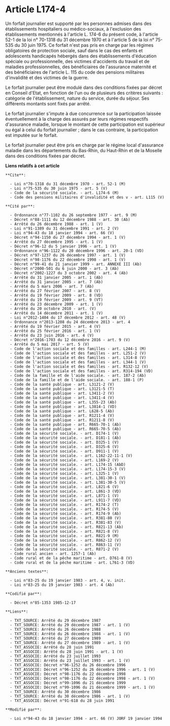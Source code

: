 # Article L174-4

Un forfait journalier est supporté par les personnes admises dans des établissements hospitaliers ou médico-sociaux, à
l'exclusion des établissements mentionnés à l'article L. 174-6 du présent code, à l'article 52-1 de la loi n° 70-1318 du 31
décembre 1970 et à l'article 5 de la loi n° 75-535 du 30 juin 1975. Ce forfait n'est pas pris en charge par les régimes
obligatoires de protection sociale, sauf dans le cas des enfants et adolescents handicapés hébergés dans des établissements
d'éducation spéciale ou professionnelle, des victimes d'accidents du travail et de maladies professionnelles, des
bénéficiaires de l'assurance maternité et des bénéficiaires de l'article L. 115 du code des pensions militaires d'invalidité
et des victimes de la guerre. 

Le forfait journalier peut être modulé dans des conditions fixées par décret en Conseil d'Etat, en fonction de l'un ou de
plusieurs des critères suivants : catégorie de l'établissement, nature du service, durée du séjour. Ses différents montants
sont fixés par arrêté.

Le forfait journalier s'impute à due concurrence sur la participation laissée éventuellement à la charge des assurés par
leurs régimes respectifs d'assurance maladie, lorsque le montant de cette participation est supérieur ou égal à celui du
forfait journalier ; dans le cas contraire, la participation est imputée sur le forfait. 

Le forfait journalier peut être pris en charge par le régime local d'assurance maladie dans les départements du Bas-Rhin, du
Haut-Rhin et de la Moselle dans des conditions fixées par décret.

**Liens relatifs à cet article**

	**Cite**:

	  - Loi n°70-1318 du 31 décembre 1970 - art. 52-1 (M)
	  - Loi n°75-535 du 30 juin 1975 - art. 5 (V)
	  - Code de la sécurité sociale. - art. L174-6 (M)
	  - Code des pensions militaires d'invalidité et des v - art. L115 (V)

	**Cité par**:

	  - Ordonnance n°77-1102 du 26 septembre 1977 - art. 9 (M)
	  - Décret n°88-1111 du 12 décembre 1988 - art. 30 (Ab)
	  - Arrêté du 26 décembre 1988 - art. 1 (V)
	  - Loi n°91-1389 du 31 décembre 1991 - art. 2 (V)
	  - Loi n°94-43 du 18 janvier 1994 - art. 66 (V)
	  - Décret n°94-1150 du 27 décembre 1994 - art. 1 (V)
	  - Arrêté du 27 décembre 1995 - art. 1 (V)
	  - Décret n°96-12 du 5 janvier 1996 - art. 1 (V)
	  - Ordonnance n°96-1122 du 20 décembre 1996 - art. 20-1 (VD)
	  - Décret n°97-1237 du 26 décembre 1997 - art. 1 (V)
	  - Décret n°98-1176 du 22 décembre 1998 - art. 1 (V)
	  - Décret n°99-41 du 21 janvier 1999 - art. ANNEXE III (Ab)
	  - Décret n°2000-501 du 6 juin 2000 - art. 3 (Ab)
	  - Décret n°2002-1227 du 3 octobre 2002 - art. 4 (Ab)
	  - Arrêté du 31 janvier 2005 - art. 1 (Ab)
	  - Arrêté du 31 janvier 2005 - art. 7 (Ab)
	  - Arrêté du 5 mars 2006 - art. 7 (Ab)
	  - Arrêté du 27 février 2007 - art. 8 (V)
	  - Arrêté du 19 février 2009 - art. 8 (VD)
	  - Arrêté du 19 février 2009 - art. 9 (VT)
	  - Arrêté du 23 décembre 2009 - art. 1 (V)
	  - Arrêté du 20 octobre 2010 - art. (V)
	  - Arrêté du 14 décembre 2011 - art. 1 (V)
	  - Loi n°2012-1404 du 17 décembre 2012 - art. 48 (V)
	  - Ordonnance n°2013-1208 du 24 décembre 2013 - art. 4
	  - Arrêté du 19 février 2015 - art. 4 (V)
	  - Arrêté du 25 février 2016 - art. 1 (V)
	  - Arrêté du 23 juin 2016 - art. 4 (V)
	  - Décret n°2016-1703 du 12 décembre 2016 - art. 9 (V)
	  - Arrêté du 5 mai 2017 - art. 5 (V)
	  - Code de l'action sociale et des familles - art. L244-1 (M)
	  - Code de l'action sociale et des familles - art. L251-2 (V)
	  - Code de l'action sociale et des familles - art. L314-8 (V)
	  - Code de l'action sociale et des familles - art. L344-1 (V)
	  - Code de l'action sociale et des familles - art. R132-12 (V)
	  - Code de l'action sociale et des familles - art. R314-194 (VD)
	  - Code de la famille et de l'aide sociale. - art. 187-2 (Ab)
	  - Code de la famille et de l'aide sociale. - art. 188-1 (P)
	  - Code de la santé publique - art. L3121-2 (V)
	  - Code de la santé publique - art. L3121-5 (T)
	  - Code de la santé publique - art. L3411-2 (V)
	  - Code de la santé publique - art. L3411-4 (V)
	  - Code de la santé publique - art. L355-23 (Ab)
	  - Code de la santé publique - art. L3814-1 (VD)
	  - Code de la santé publique - art. L628-5 (Ab)
	  - Code de la santé publique - art. R1211-4 (V)
	  - Code de la santé publique - art. R1211-8 (V)
	  - Code de la santé publique - art. R665-70-1 (Ab)
	  - Code de la santé publique - art. R665-70-5 (Ab)
	  - Code de la sécurité sociale. - art. D174-1 (V)
	  - Code de la sécurité sociale. - art. D181-1 (Ab)
	  - Code de la sécurité sociale. - art. D325-1 (V)
	  - Code de la sécurité sociale. - art. D325-6 (V)
	  - Code de la sécurité sociale. - art. D911-1 (V)
	  - Code de la sécurité sociale. - art. L162-22-11-1 (V)
	  - Code de la sécurité sociale. - art. L169-2 (V)
	  - Code de la sécurité sociale. - art. L174-15 (AbD)
	  - Code de la sécurité sociale. - art. L174-15-3 (V)
	  - Code de la sécurité sociale. - art. L325-1 (V)
	  - Code de la sécurité sociale. - art. L381-30-1 (V)
	  - Code de la sécurité sociale. - art. L381-30-5 (V)
	  - Code de la sécurité sociale. - art. L821-6 (V)
	  - Code de la sécurité sociale. - art. L861-3 (VD)
	  - Code de la sécurité sociale. - art. L871-1 (V)
	  - Code de la sécurité sociale. - art. L911-7 (VD)
	  - Code de la sécurité sociale. - art. R174-2 (T)
	  - Code de la sécurité sociale. - art. R174-5 (V)
	  - Code de la sécurité sociale. - art. R174-9 (Ab)
	  - Code de la sécurité sociale. - art. R381-80 (V)
	  - Code de la sécurité sociale. - art. R381-83 (V)
	  - Code de la sécurité sociale. - art. R821-13 (Ab)
	  - Code de la sécurité sociale. - art. R821-8 (V)
	  - Code de la sécurité sociale. - art. R821-9 (M)
	  - Code de la sécurité sociale. - art. R862-12 (V)
	  - Code de la sécurité sociale. - art. R863-11 (V)
	  - Code de la sécurité sociale. - art. R871-2 (V)
	  - Code rural ancien - art. 1257-1 (Ab)
	  - Code rural et de la pêche maritime - art. D761-8 (V)
	  - Code rural et de la pêche maritime - art. L761-3 (VD)

	**Anciens textes**:

	  - Loi n°83-25 du 19 janvier 1983 - art. 4, v. init.
	  - Loi n°83-25 du 19 janvier 1983 - art. 4 (Ab)

	**Codifié par**:

	  - Décret n°85-1353 1985-12-17

	**Liens**:

	  - TXT_SOURCE: Arrêté du 29 décembre 1987
	  - TXT_SOURCE: Arrêté du 29 décembre 1987 - art. 1 (V)
	  - TXT_SOURCE: Arrêté du 26 décembre 1988
	  - TXT_SOURCE: Arrêté du 26 décembre 1988 - art. 1 (V)
	  - TXT_SOURCE: Arrêté du 27 décembre 1989
	  - TXT_SOURCE: Arrêté du 27 décembre 1989 - art. 1 (V)
	  - TXT_ASSOCIE: Arrêté du 28 juin 1991
	  - TXT_ASSOCIE: Arrêté du 28 juin 1991 - art. 1 (V)
	  - TXT_ASSOCIE: Arrêté du 23 juillet 1993
	  - TXT_ASSOCIE: Arrêté du 23 juillet 1993 - art. 1 (V)
	  - TXT_ASSOCIE: Décret n°96-1252 du 26 décembre 1996
	  - TXT_ASSOCIE: Décret n°96-1252 du 26 décembre 1996 - art. 1 (V)
	  - TXT_ASSOCIE: Décret n°98-1176 du 22 décembre 1998
	  - TXT_ASSOCIE: Décret n°98-1176 du 22 décembre 1998 - art. 1 (V)
	  - TXT_ASSOCIE: Décret n°99-1096 du 21 décembre 1999
	  - TXT_ASSOCIE: Décret n°99-1096 du 21 décembre 1999 - art. 1 (V)
	  - TXT_SOURCE: Arrêté du 30 décembre 1986
	  - TXT_SOURCE: Arrêté du 30 décembre 1986 - art. 1 (V)
	  - TXT_ASSOCIE: Décret n°91-618 du 28 juin 1991

	**Modifié par**:

	  - Loi n°94-43 du 18 janvier 1994 - art. 66 (V) JORF 19 janvier 1994
